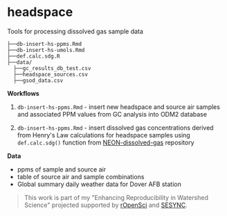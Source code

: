 # headspace

Tools for processing dissolved gas sample data

```
├──db-insert-hs-ppms.Rmd
├──db-insert-hs-umols.Rmd
├──def.calc.sdg.R
├──data/
  ├──gc_results_db_test.csv
  ├──headspace_sources.csv
  ├──gsod_data.csv
```

**Workflows**

1. `db-insert-hs-ppms.Rmd` - insert new headspace and source air samples and associated PPM values from GC analysis into ODM2 database

2. `db-insert-hs-ppms.Rmd` - insert dissolved gas concentrations derived from Henry's Law calculations for headspace samples using `def.calc.sdg()` function from [NEON-dissolved-gas](https://github.com/NEONScience/NEON-dissolved-gas) repository
  
**Data**

* ppms of sample and source air
* table of source air and sample combinations
* Global summary daily weather data for Dover AFB station

 
> This work is part of my "Enhancing Reproducibility in Watershed Science" projected supported by [rOpenSci](https://ropensci.org/) and [SESYNC](https://www.sesync.org/).